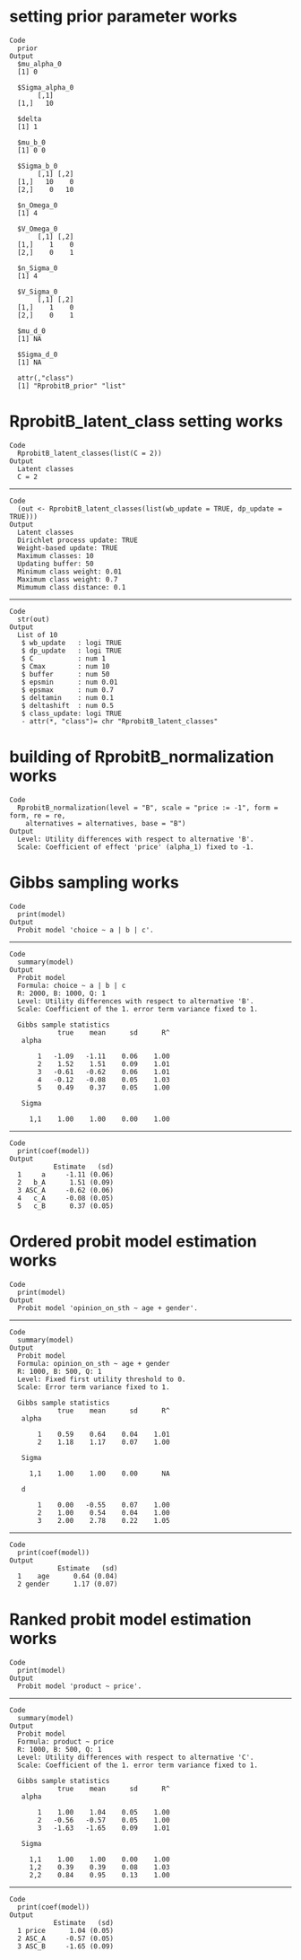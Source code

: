 # setting prior parameter works

    Code
      prior
    Output
      $mu_alpha_0
      [1] 0
      
      $Sigma_alpha_0
           [,1]
      [1,]   10
      
      $delta
      [1] 1
      
      $mu_b_0
      [1] 0 0
      
      $Sigma_b_0
           [,1] [,2]
      [1,]   10    0
      [2,]    0   10
      
      $n_Omega_0
      [1] 4
      
      $V_Omega_0
           [,1] [,2]
      [1,]    1    0
      [2,]    0    1
      
      $n_Sigma_0
      [1] 4
      
      $V_Sigma_0
           [,1] [,2]
      [1,]    1    0
      [2,]    0    1
      
      $mu_d_0
      [1] NA
      
      $Sigma_d_0
      [1] NA
      
      attr(,"class")
      [1] "RprobitB_prior" "list"          

# RprobitB_latent_class setting works

    Code
      RprobitB_latent_classes(list(C = 2))
    Output
      Latent classes
      C = 2 

---

    Code
      (out <- RprobitB_latent_classes(list(wb_update = TRUE, dp_update = TRUE)))
    Output
      Latent classes
      Dirichlet process update: TRUE 
      Weight-based update: TRUE 
      Maximum classes: 10 
      Updating buffer: 50 
      Minimum class weight: 0.01 
      Maximum class weight: 0.7 
      Mimumum class distance: 0.1 

---

    Code
      str(out)
    Output
      List of 10
       $ wb_update   : logi TRUE
       $ dp_update   : logi TRUE
       $ C           : num 1
       $ Cmax        : num 10
       $ buffer      : num 50
       $ epsmin      : num 0.01
       $ epsmax      : num 0.7
       $ deltamin    : num 0.1
       $ deltashift  : num 0.5
       $ class_update: logi TRUE
       - attr(*, "class")= chr "RprobitB_latent_classes"

# building of RprobitB_normalization works

    Code
      RprobitB_normalization(level = "B", scale = "price := -1", form = form, re = re,
        alternatives = alternatives, base = "B")
    Output
      Level: Utility differences with respect to alternative 'B'.
      Scale: Coefficient of effect 'price' (alpha_1) fixed to -1.

# Gibbs sampling works

    Code
      print(model)
    Output
      Probit model 'choice ~ a | b | c'.

---

    Code
      summary(model)
    Output
      Probit model
      Formula: choice ~ a | b | c 
      R: 2000, B: 1000, Q: 1
      Level: Utility differences with respect to alternative 'B'.
      Scale: Coefficient of the 1. error term variance fixed to 1.
      
      Gibbs sample statistics
                true    mean      sd      R^
       alpha
                                            
           1   -1.09   -1.11    0.06    1.00
           2    1.52    1.51    0.09    1.01
           3   -0.61   -0.62    0.06    1.01
           4   -0.12   -0.08    0.05    1.03
           5    0.49    0.37    0.05    1.00
      
       Sigma
                                            
         1,1    1.00    1.00    0.00    1.00

---

    Code
      print(coef(model))
    Output
               Estimate   (sd)
      1     a     -1.11 (0.06)
      2   b_A      1.51 (0.09)
      3 ASC_A     -0.62 (0.06)
      4   c_A     -0.08 (0.05)
      5   c_B      0.37 (0.05)

# Ordered probit model estimation works

    Code
      print(model)
    Output
      Probit model 'opinion_on_sth ~ age + gender'.

---

    Code
      summary(model)
    Output
      Probit model
      Formula: opinion_on_sth ~ age + gender 
      R: 1000, B: 500, Q: 1
      Level: Fixed first utility threshold to 0.
      Scale: Error term variance fixed to 1.
      
      Gibbs sample statistics
                true    mean      sd      R^
       alpha
                                            
           1    0.59    0.64    0.04    1.01
           2    1.18    1.17    0.07    1.00
      
       Sigma
                                            
         1,1    1.00    1.00    0.00      NA
      
       d
                                            
           1    0.00   -0.55    0.07    1.00
           2    1.00    0.54    0.04    1.00
           3    2.00    2.78    0.22    1.05

---

    Code
      print(coef(model))
    Output
                Estimate   (sd)
      1    age      0.64 (0.04)
      2 gender      1.17 (0.07)

# Ranked probit model estimation works

    Code
      print(model)
    Output
      Probit model 'product ~ price'.

---

    Code
      summary(model)
    Output
      Probit model
      Formula: product ~ price 
      R: 1000, B: 500, Q: 1
      Level: Utility differences with respect to alternative 'C'.
      Scale: Coefficient of the 1. error term variance fixed to 1.
      
      Gibbs sample statistics
                true    mean      sd      R^
       alpha
                                            
           1    1.00    1.04    0.05    1.00
           2   -0.56   -0.57    0.05    1.00
           3   -1.63   -1.65    0.09    1.01
      
       Sigma
                                            
         1,1    1.00    1.00    0.00    1.00
         1,2    0.39    0.39    0.08    1.03
         2,2    0.84    0.95    0.13    1.00

---

    Code
      print(coef(model))
    Output
               Estimate   (sd)
      1 price      1.04 (0.05)
      2 ASC_A     -0.57 (0.05)
      3 ASC_B     -1.65 (0.09)

